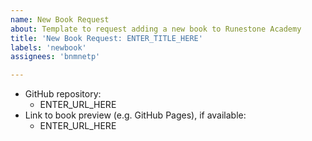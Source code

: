 ```yaml
---
name: New Book Request
about: Template to request adding a new book to Runestone Academy
title: 'New Book Request: ENTER_TITLE_HERE'
labels: 'newbook'
assignees: 'bnmnetp'

---
```


- GitHub repository:
    - ENTER_URL_HERE
- Link to book preview (e.g. GitHub Pages), if available:
    - ENTER_URL_HERE

